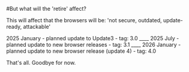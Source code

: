 #But what will the 'retire' affect?

This will affect that the browsers will be:
'not secure, outdated, update-ready, attackable'

2025 January - planned update to Update3 - tag: 3.0 ____
2025 July - planned update to new browser releases - tag: 3.1 ____
2026 January - planned update to new browser release (update 4) - tag: 4.0

That's all. Goodbye for now. 
